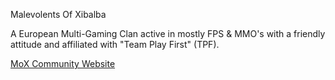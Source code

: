 Malevolents Of Xibalba

A European Multi-Gaming Clan active in mostly FPS & MMO's with a
friendly attitude and affiliated with "Team Play First" (TPF).

[MoX Community Website](http://www.mox.eu.com/)